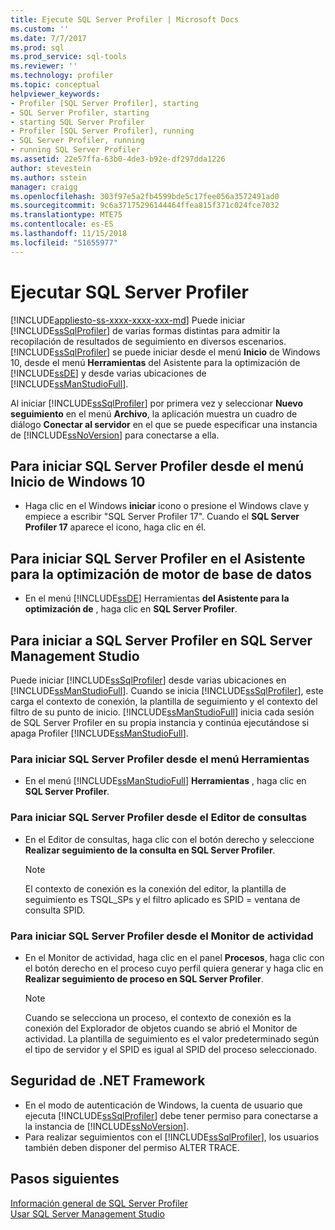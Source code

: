 ```yaml
---
title: Ejecute SQL Server Profiler | Microsoft Docs
ms.custom: ''
ms.date: 7/7/2017
ms.prod: sql
ms.prod_service: sql-tools
ms.reviewer: ''
ms.technology: profiler
ms.topic: conceptual
helpviewer_keywords:
- Profiler [SQL Server Profiler], starting
- SQL Server Profiler, starting
- starting SQL Server Profiler
- Profiler [SQL Server Profiler], running
- SQL Server Profiler, running
- running SQL Server Profiler
ms.assetid: 22e57ffa-63b0-4de3-b92e-df297dda1226
author: stevestein
ms.author: sstein
manager: craigg
ms.openlocfilehash: 303f97e5a2fb4599bde5c17fee056a3572491ad0
ms.sourcegitcommit: 9c6a37175296144464ffea815f371c024fce7032
ms.translationtype: MTE75
ms.contentlocale: es-ES
ms.lasthandoff: 11/15/2018
ms.locfileid: "51655977"
---
```

# <a name="run-sql-server-profiler"></a>Ejecutar SQL Server Profiler
[!INCLUDE[appliesto-ss-xxxx-xxxx-xxx-md](../../includes/appliesto-ss-xxxx-xxxx-xxx-md.md)]
  Puede iniciar [!INCLUDE[ssSqlProfiler](../../includes/sssqlprofiler-md.md)] de varias formas distintas para admitir la recopilación de resultados de seguimiento en diversos escenarios. [!INCLUDE[ssSqlProfiler](../../includes/sssqlprofiler-md.md)] se puede iniciar desde el menú **Inicio** de Windows 10, desde el menú **Herramientas** del Asistente para la optimización de [!INCLUDE[ssDE](../../includes/ssde-md.md)] y desde varias ubicaciones de [!INCLUDE[ssManStudioFull](../../includes/ssmanstudiofull-md.md)].  
  
Al iniciar [!INCLUDE[ssSqlProfiler](../../includes/sssqlprofiler-md.md)] por primera vez y seleccionar **Nuevo seguimiento** en el menú **Archivo**, la aplicación muestra un cuadro de diálogo **Conectar al servidor** en el que se puede especificar una instancia de [!INCLUDE[ssNoVersion](../../includes/ssnoversion-md.md)] para conectarse a ella.  
## <a name="to-start-sql-server-profiler-from-the-windows-10-start-menu"></a>Para iniciar SQL Server Profiler desde el menú Inicio de Windows 10  
-  Haga clic en el Windows **iniciar** icono o presione el Windows clave y empiece a escribir "SQL Server Profiler 17". Cuando el **SQL Server Profiler 17** aparece el icono, haga clic en él.   

## <a name="to-start-sql-server-profiler-in-database-engine-tuning-advisor"></a>Para iniciar SQL Server Profiler en el Asistente para la optimización de motor de base de datos  
-  En el menú [!INCLUDE[ssDE](../../includes/ssde-md.md)] Herramientas **del Asistente para la optimización de** , haga clic en **SQL Server Profiler**.  

## <a name="to-start-sql-server-profiler-in-sql-server-management-studio"></a>Para iniciar a SQL Server Profiler en SQL Server Management Studio  
 Puede iniciar [!INCLUDE[ssSqlProfiler](../../includes/sssqlprofiler-md.md)] desde varias ubicaciones en [!INCLUDE[ssManStudioFull](../../includes/ssmanstudiofull-md.md)]. Cuando se inicia [!INCLUDE[ssSqlProfiler](../../includes/sssqlprofiler-md.md)], este carga el contexto de conexión, la plantilla de seguimiento y el contexto del filtro de su punto de inicio. [!INCLUDE[ssManStudioFull](../../includes/ssmanstudiofull-md.md)] inicia cada sesión de SQL Server Profiler en su propia instancia y continúa ejecutándose si apaga Profiler [!INCLUDE[ssManStudioFull](../../includes/ssmanstudiofull-md.md)].  
### <a name="to-start-sql-server-profiler-from-the-tools-menu"></a>Para iniciar SQL Server Profiler desde el menú Herramientas  
-  En el menú [!INCLUDE[ssManStudioFull](../../includes/ssmanstudiofull-md.md)] **Herramientas** , haga clic en **SQL Server Profiler**.  

### <a name="to-start-sql-server-profiler-from-the-query-editor"></a>Para iniciar SQL Server Profiler desde el Editor de consultas  
- En el Editor de consultas, haga clic con el botón derecho y seleccione **Realizar seguimiento de la consulta en SQL Server Profiler**.  

  > [!NOTE]  
  >  El contexto de conexión es la conexión del editor, la plantilla de seguimiento es TSQL_SPs y el filtro aplicado es SPID = ventana de consulta SPID.  
    
### <a name="to-start-sql-server-profiler-from-activity-monitor"></a>Para iniciar SQL Server Profiler desde el Monitor de actividad  
- En el Monitor de actividad, haga clic en el panel **Procesos**, haga clic con el botón derecho en el proceso cuyo perfil quiera generar y haga clic en **Realizar seguimiento de proceso en SQL Server Profiler**.  

    > [!NOTE]  
    >  Cuando se selecciona un proceso, el contexto de conexión es la conexión del Explorador de objetos cuando se abrió el Monitor de actividad. La plantilla de seguimiento es el valor predeterminado según el tipo de servidor y el SPID es igual al SPID del proceso seleccionado.  
    
## <a name="net-framework-security"></a>Seguridad de .NET Framework  
- En el modo de autenticación de Windows, la cuenta de usuario que ejecuta [!INCLUDE[ssSqlProfiler](../../includes/sssqlprofiler-md.md)] debe tener permiso para conectarse a la instancia de [!INCLUDE[ssNoVersion](../../includes/ssnoversion-md.md)].  
- Para realizar seguimientos con el [!INCLUDE[ssSqlProfiler](../../includes/sssqlprofiler-md.md)], los usuarios también deben disponer del permiso ALTER TRACE.  

## <a name="next-steps"></a>Pasos siguientes  
 [Información general de SQL Server Profiler](../../tools/sql-server-profiler/sql-server-profiler.md)   
 [Usar SQL Server Management Studio](https://msdn.microsoft.com/library/f289e978-14ca-46ef-9e61-e1fe5fd593be)  
